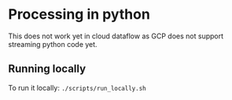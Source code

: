 # Processing in python

This does not work yet in cloud dataflow as GCP does not support streaming python code yet.

## Running locally

To run it locally: `./scripts/run_locally.sh`